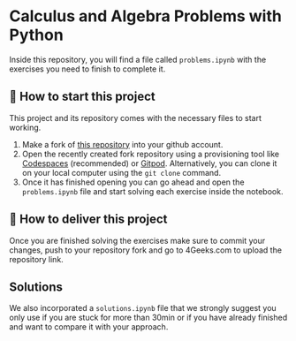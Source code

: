 <!-- hide -->
# Calculus and Algebra Problems with Python 
<!-- endhide -->

Inside this repository, you will find a file called `problems.ipynb` with the exercises you need to finish to complete it.

## 🌱  How to start this project

This project and its repository comes with the necessary files to start working.

1. Make a fork of [this repository](https://github.com/4GeeksAcademy/calculus-and-algebra-problems-with-python) into your github account.
2. Open the recently created fork repository using a provisioning tool like [Codespaces](https://4geeks.com/lesson/what-is-github-codespaces) (recommended) or [Gitpod](https://4geeks.com/lesson/how-to-use-gitpod). Alternatively, you can clone it on your local computer using the `git clone` command.
3. Once it has finished opening you can go ahead and open the `problems.ipynb` file and start solving each exercise inside the notebook.

## 🚛 How to deliver this project

Once you are finished solving the exercises make sure to commit your changes, push to your repository fork and go to 4Geeks.com to upload the repository link.

## Solutions

We also incorporated a `solutions.ipynb` file that we strongly suggest you only use if you are stuck for more than 30min or if you have already finished and want to compare it with your approach.
